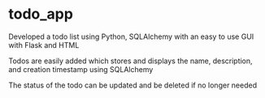 # todo_app
Developed a todo list using Python, SQLAlchemy with an easy to use GUI with Flask and HTML

Todos are easily added which stores and displays the name, description, and creation timestamp using SQLAlchemy

The status of the todo can be updated and be deleted if no longer needed
